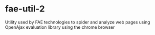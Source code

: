 # fae-util-2
Utility used by FAE technologies to spider and analyze web pages using OpenAjax evaluation library using the chrome browser

